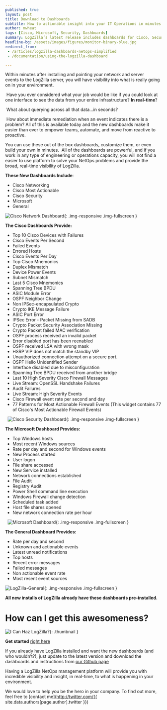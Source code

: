 ```yaml
---
published: true
layout: post
title: Download to Dashboards
subtitle: How to actionable insight into your IT Operations in minutes.
author: mwheat
tags: [Cisco, Microsoft, Security, Dashboards]
summary: LogZilla’s latest release includes dashboards for Cisco, Security, and Windows...
headline-bg: /assets/images/figures/monitor-binary-blue.jpg
redirect_from:
 - /articles/logzilla-dashboards-netops-simplified
 - /documentation/using-the-logzilla-dashboard

---
```



 Within minutes after installing and pointing your network and server events to the LogZilla server, you will have visibility into what is really going on in your environment. 

 Have you ever considered what your job would be like if you could look at one interface to see the data from your entire infrastructure? **In real-time**? 

 What about querying across all that data...in seconds? 

 How about immediate remediation when an event indicates there is a problem? All of this is available today and the new dashboards make it easier than ever to empower teams, automate, and move from reactive to proactive.  

You can use these out of the box dashboards, customize them, or even build your own in minutes.  All of the dashboards are powerful, and if you work in any type of engineering or operations capacity, you will not find a easier to use platform to solve your NetOps problems and provide the broad, real-time visibility of LogZilla.

**These New Dashboards Include**:

*   Cisco Networking
*   Cisco Most Actionable 
*   Cisco Security 
*   Microsoft 
*   General

![Cisco Network Dashboard](/assets/images/blog/post_images/downloads-to-dashboards/cisco_network_dashboard.png){: .img-responsive .img-fullscreen }

**The Cisco Dashboards Provide:**

*   Top 10 Cisco Devices with Failures
*   Cisco Events Per Second
*   Failed Events
*   Errored Hosts
*   Cisco Events Per Day
*   Top Cisco Mnemonics
*   Duplex Mismatch
*   Device Power Events
*   Subnet Mismatch
*   Last 5 Cisco Mnemonics 
*   Spanning Tree BPDU
*   ASIC Module Error
*   OSPF Neighbor Change
*   Non IPSec-encapsulated Crypto
*   Crypto IKE Message Failure
*   ASIC Port Error
*   IPSec Error - Packet Missing from SADB
*   Crypto Packet Security Association Missing
*   Crypto Packet failed MAC verification
*   OSPF process received an invalid packet
*   Error disabled port has been reenabled
*   OSPF received LSA with wrong mask
*   HSRP VIP does not match the standby VIP
*   Unauthorized connection attempt on a secure port.
*   OSPF Hello Unidentified Sender
*   Interface disabled due to misconfiguration
*   Spanning Tree BPDU received from another bridge 
*   Last 10 High Severity Cisco Firewall Messages
*   Live Stream: OpenSSL Handshake Failures
*   Audit Failures
*   Live Stream: High Severity Events
*   Cisco Firewall event rate per second and day
*   77 Patterns for Most Actionable Firewall Events (This widget contains 77 of Cisco's Most Actionable Firewall Events)

  ![Cisco Security Dashboard](/assets/images/blog/post_images/downloads-to-dashboards/cisco_security_dashboard.png){: .img-responsive .img-fullscreen  }

**The Microsoft Dashboard Provides:**

*   Top Windows hosts
*   Most recent Windows sources
*   Rate per day and second for Windows events
*   New Process started
*   User logon 
*   File share accessed
*   New Service installed
*   Network connections established
*   File Audit
*   Registry Audit
*   Power Shell command line execution
*   Windows Firewall change detection
*   Scheduled task added
*   Host file shares opened
*   New network connection rate per hour

  ![Microsoft Dashboard](/assets/images/blog/post_images/downloads-to-dashboards/microsoft_dashboard.png){: .img-responsive .img-fullscreen  }

**The General Dashboard Provides:**

*   Rate per day and second
*   Unknown and actionable events
*   Latest unread notifications
*   Top hosts
*   Recent error messages
*   Failed messages
*   Non actionable event rate
*   Most resent event sources

![LogZilla-General](/assets/images/blog/post_images/downloads-to-dashboards/general_dashboard.png){: .img-responsive .img-fullscreen  }

**All new installs of LogZilla already have these dashboards pre-installed.**


# How can I get this awesomeness?

![I Can Haz LogZilla?](/assets/images/blog/post_images/downloads-to-dashboards/icanhaz.jpg){: .thumbnail }


**Get started** [right here](/download.html)

 If you already have LogZilla installed and want the new dashboards (and who wouldn’t?), just update to the latest version and download the dashboards and instructions from [our Github page](http://bit.ly/2qxFwS8)

 Having a LogZilla NetOps management platform will provide you with incredible visibility and insight, in real-time, to what is happening in your environment. 

 We would love to help you be the hero in your company. To find out more, feel free to [contact me](http://twitter.com/{{ site.data.authors[page.author].twitter }})
